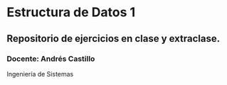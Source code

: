 # Estructura de Datos 1

##  Repositorio de ejercicios en clase y extraclase. 

### Docente: Andrés Castillo
Ingeniería de Sistemas


